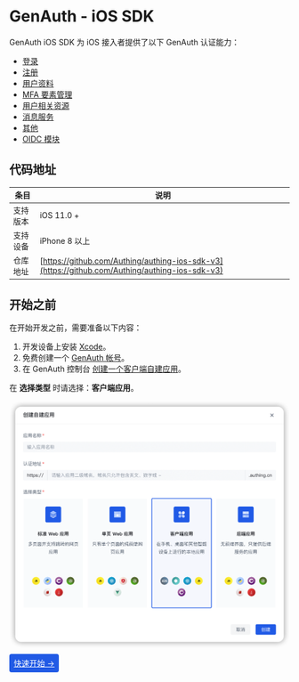 # GenAuth - iOS SDK

<LastUpdated/>

GenAuth iOS SDK 为 iOS 接入者提供了以下 GenAuth 认证能力：

- [登录](./apis/login.md)
- [注册](./apis/register.md)
- [用户资料](./apis/user.md)
- [MFA 要素管理](./apis/mfa.md)
- [用户相关资源](./apis/user-resources.md)
- [消息服务](./apis/message.md)
- [其他](./apis/utils.md)
- [OIDC 模块](./apis/oidc.md)

## 代码地址

| 条目     | 说明                                                                                           |
| -------- | ---------------------------------------------------------------------------------------------- |
| 支持版本 | iOS 11.0 +                                                                                     |
| 支持设备 | iPhone 8 以上                                                                                  |
| 仓库地址 | [https://github.com/Authing/authing-ios-sdk-v3](https://github.com/Authing/authing-ios-sdk-v3) |

## 开始之前

在开始开发之前，需要准备以下内容：

1. 开发设备上安装 [Xcode](https://developer.apple.com/xcode/)。
2. 免费创建一个 [GenAuth 帐号](https://www.genauth.ai/)。
3. 在 GenAuth 控制台 [创建一个客户端自建应用](https://docs.genauth.ai/guides/app-new/create-app/create-app.html)。

在 **选择类型** 时请选择：**客户端应用**。

<img src="./images/create_client_application.png" alt="drawing" width="620"/>

<span style="background-color: #215ae5;a:link:color:#FFF;padding:8px;border-radius: 4px;"><a href="./quick.html" style="color:#FFF;">快速开始 →</a>
</span>

<br>
